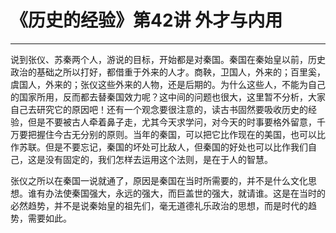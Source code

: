 # 《历史的经验》第42讲 外才与内用

------

说到张仪、苏秦两个人，游说的目标，开始都是对秦国。秦国在秦始皇以前，历史政治的基础之所以打好，都借重于外来的人才。商鞅，卫国人，外来的；百里奚，虞国人，外来的；张仪这些外来的人物，还是后期的。为什么这些人，不能为自己的国家所用，反而都去替秦国效力呢？这中间的问题也很大，这里暂不分析，大家自己去研究它的原因吧！还有一个观念要很注意的，读古书固然要吸收历史的经验，但是不要被古人牵着鼻子走，尤其今天求学问，对今天的时事要格外留意，千万要把握住今古无分别的原则。当年的秦国，可以把它比作现在的美国，也可以比作苏联。但是不要忘记，秦国的坏处可比敌人，但秦国的好处也可以比作我们自己，这是没有固定的，我们怎样去运用这个法则，是在于人的智慧。

张仪之所以在秦国一说就通了，原因是秦国在当时所需要的，并不是什么文化思想。谁有办法使秦国强大，永远的强大，而巨盖世的强大，就请谁。这是在当时的必然趋势，并不是说秦始皇的祖先们，毫无道德礼乐政治的思想，而是时代的趋势，需要如此。